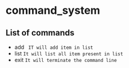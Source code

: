 # command_system
## List of commands
* add
 ``` IT will add item in list```
* list
   ```It will list all item present in list```
* exit
   ```It will terminate the command line```

